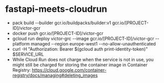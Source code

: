 # fastapi-meets-cloudrun

- pack build --builder gcr.io/buildpacks/builder:v1 gcr.io/[PROJECT-ID]/victor-gcr
- docker push gcr.io/[PROJECT-ID]/victor-gcr
- gcloud run deploy victor-grc --image gcr.io/[PROJECT-ID]/victor-gcr --platform managed --region europe-west1 --no-allow-unauthenticated
- curl -H "Authorization: Bearer $(gcloud auth print-identity-token)" $SERVICE_URL
- While Cloud Run does not charge when the service is not in use, you might still be charged for storing the container image in Container Registry: https://cloud.google.com/container-registry/docs/managing#deleting_images 
